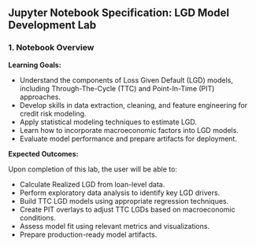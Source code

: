 
## Jupyter Notebook Specification: LGD Model Development Lab

### 1. Notebook Overview

**Learning Goals:**

*   Understand the components of Loss Given Default (LGD) models, including Through-The-Cycle (TTC) and Point-In-Time (PIT) approaches.
*   Develop skills in data extraction, cleaning, and feature engineering for credit risk modeling.
*   Apply statistical modeling techniques to estimate LGD.
*   Learn how to incorporate macroeconomic factors into LGD models.
*   Evaluate model performance and prepare artifacts for deployment.

**Expected Outcomes:**

Upon completion of this lab, the user will be able to:

*   Calculate Realized LGD from loan-level data.
*   Perform exploratory data analysis to identify key LGD drivers.
*   Build TTC LGD models using appropriate regression techniques.
*   Create PIT overlays to adjust TTC LGDs based on macroeconomic conditions.
*   Assess model fit using relevant metrics and visualizations.
*   Prepare production-ready model artifacts.
